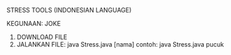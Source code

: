 STRESS TOOLS (INDONESIAN LANGUAGE)

KEGUNAAN: JOKE

1. DOWNLOAD FILE
2. JALANKAN FILE: java Stress.java [nama]
contoh: java Stress.java pucuk
